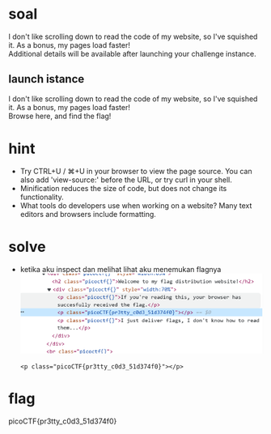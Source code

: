 # soal
I don't like scrolling down to read the code of my website, so I've squished it. As a bonus, my pages load faster! \
Additional details will be available after launching your challenge instance.

## launch istance
I don't like scrolling down to read the code of my website, so I've squished it. As a bonus, my pages load faster! \
Browse here, and find the flag!


# hint
- Try CTRL+U / ⌘+U in your browser to view the page source. You can also add 'view-source:' before the URL, or try curl <URL> in your shell.
- Minification reduces the size of code, but does not change its functionality.
- What tools do developers use when working on a website? Many text editors and browsers include formatting.

# solve
- ketika aku inspect dan melihat lihat aku menemukan flagnya
  ![alt text](docs/images/image.png)
  ```
  <p class="picoCTF{pr3tty_c0d3_51d374f0}"></p>
  ```

# flag
picoCTF{pr3tty_c0d3_51d374f0}